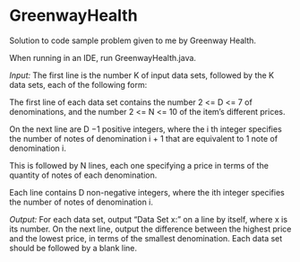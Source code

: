 # GreenwayHealth
Solution to code sample problem given to me by Greenway Health.

When running in an IDE, run GreenwayHealth.java.

*Input:*
The first line is the number K of input data sets, followed by the K data sets, each of the following form:

The first line of each data set contains the number 2 <= D <= 7 of denominations, and the number 2 <= N
<= 10 of the item’s different prices. 

On the next line are D −1 positive integers, where the i th integer specifies the number of notes of denomination i + 1 that are equivalent to 1 note of denomination i.

This is followed by N lines, each one specifying a price in terms of the quantity of notes of each
denomination. 

Each line contains D non-negative integers, where the ith integer specifies the number of notes of denomination i. 

*Output:*
For each data set, output “Data Set x:” on a line by itself, where x is its number. On the next line, output
the difference between the highest price and the lowest price, in terms of the smallest denomination.
Each data set should be followed by a blank line.



